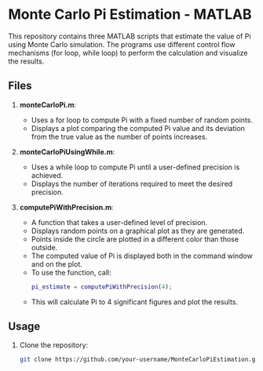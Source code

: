 # Monte Carlo Pi Estimation - MATLAB

This repository contains three MATLAB scripts that estimate the value of Pi using Monte Carlo simulation. The programs use different control flow mechanisms (for loop, while loop) to perform the calculation and visualize the results.

## Files

1. **monteCarloPi.m**:
   - Uses a for loop to compute Pi with a fixed number of random points.
   - Displays a plot comparing the computed Pi value and its deviation from the true value as the number of points increases.

2. **monteCarloPiUsingWhile.m**:
   - Uses a while loop to compute Pi until a user-defined precision is achieved.
   - Displays the number of iterations required to meet the desired precision.

3. **computePiWithPrecision.m**:
   - A function that takes a user-defined level of precision.
   - Displays random points on a graphical plot as they are generated.
   - Points inside the circle are plotted in a different color than those outside.
   - The computed value of Pi is displayed both in the command window and on the plot.
   - To use the function, call:
     ```matlab
     pi_estimate = computePiWithPrecision(4);
     ```
   - This will calculate Pi to 4 significant figures and plot the results.

## Usage

1. Clone the repository:
   ```bash
   git clone https://github.com/your-username/MonteCarloPiEstimation.git
